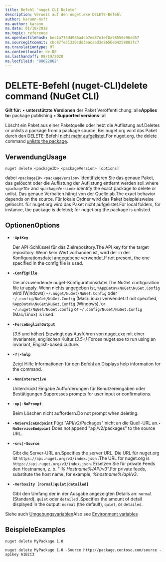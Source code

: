 ```yaml
---
title: Befehl "nuget CLI Delete"
description: Verweis auf den nuget.exe DELETE-Befehl
author: karann-msft
ms.author: karann
ms.date: 01/18/2018
ms.topic: reference
ms.openlocfilehash: bec1a778d4986a4cb7ee87e1ef8a98550c96ed57
ms.sourcegitcommit: cbc87fe51330cdd3eacaad3e8656eb4258882fc7
ms.translationtype: MT
ms.contentlocale: de-DE
ms.lasthandoff: 08/19/2020
ms.locfileid: "88622862"
---
```

# <a name="delete-command-nuget-cli"></a><span data-ttu-id="def78-103">DELETE-Befehl (nuget-CLI)</span><span class="sxs-lookup"><span data-stu-id="def78-103">delete command (NuGet CLI)</span></span>

<span data-ttu-id="def78-104">**Gilt für:** &bullet; **unterstützte Versionen** der Paket Veröffentlichung: alle</span><span class="sxs-lookup"><span data-stu-id="def78-104">**Applies to:** package publishing &bullet; **Supported versions:** all</span></span>

<span data-ttu-id="def78-105">Löscht ein Paket aus einer Paketquelle oder hebt die Auflistung auf.</span><span class="sxs-lookup"><span data-stu-id="def78-105">Deletes or unlists a package from a package source.</span></span> <span data-ttu-id="def78-106">Bei nuget.org wird das Paket durch den DELETE-Befehl [nicht mehr aufgelistet](../../nuget-org/policies/deleting-packages.md).</span><span class="sxs-lookup"><span data-stu-id="def78-106">For nuget.org, the delete command [unlists the package](../../nuget-org/policies/deleting-packages.md).</span></span>

## <a name="usage"></a><span data-ttu-id="def78-107">Verwendung</span><span class="sxs-lookup"><span data-stu-id="def78-107">Usage</span></span>

```cli
nuget delete <packageID> <packageVersion> [options]
```

<span data-ttu-id="def78-108">dabei `<packageID>` `<packageVersion>` identifizieren Sie das genaue Paket, das gelöscht oder die Auflistung der Auflistung entfernt werden soll.</span><span class="sxs-lookup"><span data-stu-id="def78-108">where `<packageID>` and `<packageVersion>` identify the exact package to delete or unlist.</span></span> <span data-ttu-id="def78-109">Das genaue Verhalten hängt von der Quelle ab.</span><span class="sxs-lookup"><span data-stu-id="def78-109">The exact behavior depends on the source.</span></span> <span data-ttu-id="def78-110">Für lokale Ordner wird das Paket beispielsweise gelöscht. für nuget.org wird das Paket nicht aufgelistet.</span><span class="sxs-lookup"><span data-stu-id="def78-110">For local folders, for instance, the package is deleted; for nuget.org the package is unlisted.</span></span>

## <a name="options"></a><span data-ttu-id="def78-111">Optionen</span><span class="sxs-lookup"><span data-stu-id="def78-111">Options</span></span>

- **`-ApiKey`**

  <span data-ttu-id="def78-112">Der API-Schlüssel für das Zielrepository.</span><span class="sxs-lookup"><span data-stu-id="def78-112">The API key for the target repository.</span></span> <span data-ttu-id="def78-113">Wenn kein Wert vorhanden ist, wird der in der Konfigurationsdatei angegebene verwendet.</span><span class="sxs-lookup"><span data-stu-id="def78-113">If not present, the one specified in the config file is used.</span></span>

- **`-ConfigFile`**

  <span data-ttu-id="def78-114">Die anzuwendende nuget-Konfigurationsdatei.</span><span class="sxs-lookup"><span data-stu-id="def78-114">The NuGet configuration file to apply.</span></span> <span data-ttu-id="def78-115">Wenn nichts angegeben ist, `%AppData%\NuGet\NuGet.Config` wird (Windows) `~/.nuget/NuGet/NuGet.Config` oder `~/.config/NuGet/NuGet.Config` (Mac/Linux) verwendet.</span><span class="sxs-lookup"><span data-stu-id="def78-115">If not specified, `%AppData%\NuGet\NuGet.Config` (Windows), or `~/.nuget/NuGet/NuGet.Config` or `~/.config/NuGet/NuGet.Config` (Mac/Linux) is used.</span></span>

- **`-ForceEnglishOutput`**

  <span data-ttu-id="def78-116">*(3.5* und höher) Erzwingt das Ausführen von nuget.exe mit einer invarianten, englischen Kultur.</span><span class="sxs-lookup"><span data-stu-id="def78-116">*(3.5+)* Forces nuget.exe to run using an invariant, English-based culture.</span></span>

- **`-?|-help`**

  <span data-ttu-id="def78-117">Zeigt Hilfe Informationen für den Befehl an.</span><span class="sxs-lookup"><span data-stu-id="def78-117">Displays help information for the command.</span></span>

- **`-NonInteractive`**

  <span data-ttu-id="def78-118">Unterdrückt Eingabe Aufforderungen für Benutzereingaben oder Bestätigungen.</span><span class="sxs-lookup"><span data-stu-id="def78-118">Suppresses prompts for user input or confirmations.</span></span>

 - **`-np|-NoPrompt`**

   <span data-ttu-id="def78-119">Beim Löschen nicht auffordern.</span><span class="sxs-lookup"><span data-stu-id="def78-119">Do not prompt when deleting.</span></span>

 - <span data-ttu-id="def78-120">**`-NoServiceEndpoint`** Fügt "API/v2/Packages" nicht an die Quell-URL an.</span><span class="sxs-lookup"><span data-stu-id="def78-120">**`-NoServiceEndpoint`** Does not append "api/v2/packages" to the source URL.</span></span>

- **`-src|-Source`**

  <span data-ttu-id="def78-121">Gibt die Server-URL an.</span><span class="sxs-lookup"><span data-stu-id="def78-121">Specifies the server URL.</span></span> <span data-ttu-id="def78-122">Die URL für nuget.org ist `https://api.nuget.org/v3/index.json` .</span><span class="sxs-lookup"><span data-stu-id="def78-122">The URL for nuget.org is `https://api.nuget.org/v3/index.json`.</span></span> <span data-ttu-id="def78-123">Ersetzen Sie für private Feeds den Hostnamen, z. b. " *% Hostname%/API/v3*".</span><span class="sxs-lookup"><span data-stu-id="def78-123">For private feeds, substitute the host name, for example, *%hostname%/api/v3*.</span></span>

- **`-Verbosity [normal|quiet|detailed]`**

  <span data-ttu-id="def78-124">Gibt den Umfang der in der Ausgabe angezeigten Details an: `normal` (Standard), `quiet` oder `detailed` .</span><span class="sxs-lookup"><span data-stu-id="def78-124">Specifies the amount of detail displayed in the output: `normal` (the default), `quiet`, or `detailed`.</span></span>

<span data-ttu-id="def78-125">Siehe auch [Umgebungsvariablen](cli-ref-environment-variables.md)</span><span class="sxs-lookup"><span data-stu-id="def78-125">Also see [Environment variables](cli-ref-environment-variables.md)</span></span>

## <a name="examples"></a><span data-ttu-id="def78-126">Beispiele</span><span class="sxs-lookup"><span data-stu-id="def78-126">Examples</span></span>

```cli
nuget delete MyPackage 1.0

nuget delete MyPackage 1.0 -Source http://package.contoso.com/source -apikey A1B2C3
```
